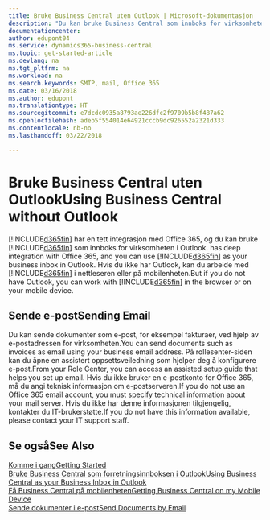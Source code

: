 ```yaml
---
title: Bruke Business Central uten Outlook | Microsoft-dokumentasjon
description: "Du kan bruke Business Central som innboks for virksomheten i Outlook fordi den er integrert med Office 365, men du kan også arbeide uten Outlook i en nettleser eller på den mobile enheten."
documentationcenter: 
author: edupont04
ms.service: dynamics365-business-central
ms.topic: get-started-article
ms.devlang: na
ms.tgt_pltfrm: na
ms.workload: na
ms.search.keywords: SMTP, mail, Office 365
ms.date: 03/16/2018
ms.author: edupont
ms.translationtype: HT
ms.sourcegitcommit: e7dcdc0935a8793ae226dfc2f9709b5b8f487a62
ms.openlocfilehash: adeb5f554014e64921cccb9dc926552a2321d333
ms.contentlocale: nb-no
ms.lasthandoff: 03/22/2018

---
```

# <a name="using-business-central-without-outlook"></a><span data-ttu-id="5aaa5-103">Bruke Business Central uten Outlook</span><span class="sxs-lookup"><span data-stu-id="5aaa5-103">Using Business Central without Outlook</span></span>
[!INCLUDE[d365fin](includes/d365fin_md.md)]<span data-ttu-id="5aaa5-104"> har en tett integrasjon med Office 365, og du kan bruke [!INCLUDE[d365fin](includes/d365fin_md.md)] som innboks for virksomheten i Outlook.</span><span class="sxs-lookup"><span data-stu-id="5aaa5-104"> has deep integration with Office 365, and you can use [!INCLUDE[d365fin](includes/d365fin_md.md)] as your business inbox in Outlook.</span></span> <span data-ttu-id="5aaa5-105">Hvis du ikke har Outlook, kan du arbeide med [!INCLUDE[d365fin](includes/d365fin_md.md)] i nettleseren eller på mobilenheten.</span><span class="sxs-lookup"><span data-stu-id="5aaa5-105">But if you do not have Outlook, you can work with [!INCLUDE[d365fin](includes/d365fin_md.md)] in the browser or on your mobile device.</span></span>  

## <a name="sending-email"></a><span data-ttu-id="5aaa5-106">Sende e-post</span><span class="sxs-lookup"><span data-stu-id="5aaa5-106">Sending Email</span></span>
<span data-ttu-id="5aaa5-107">Du kan sende dokumenter som e-post, for eksempel fakturaer, ved hjelp av e-postadressen for virksomheten.</span><span class="sxs-lookup"><span data-stu-id="5aaa5-107">You can send documents such as invoices as email using your business email address.</span></span> <span data-ttu-id="5aaa5-108">På rollesenter-siden kan du åpne en assistert oppsettsveiledning som hjelper deg å konfigurere e-post.</span><span class="sxs-lookup"><span data-stu-id="5aaa5-108">From your Role Center, you can access an assisted setup guide that helps you set up email.</span></span> <span data-ttu-id="5aaa5-109">Hvis du ikke bruker en e-postkonto for Office 365, må du angi teknisk informasjon om e-postserveren.</span><span class="sxs-lookup"><span data-stu-id="5aaa5-109">If you do not use an Office 365 email account, you must specify technical information about your mail server.</span></span> <span data-ttu-id="5aaa5-110">Hvis du ikke har denne informasjonen tilgjengelig, kontakter du IT-brukerstøtte.</span><span class="sxs-lookup"><span data-stu-id="5aaa5-110">If you do not have this information available, please contact your IT support staff.</span></span>  


## <a name="see-also"></a><span data-ttu-id="5aaa5-111">Se også</span><span class="sxs-lookup"><span data-stu-id="5aaa5-111">See Also</span></span>
[<span data-ttu-id="5aaa5-112">Komme i gang</span><span class="sxs-lookup"><span data-stu-id="5aaa5-112">Getting Started</span></span>](product-get-started.md)  
[<span data-ttu-id="5aaa5-113">Bruke Business Central som forretningsinnboksen i Outlook</span><span class="sxs-lookup"><span data-stu-id="5aaa5-113">Using Business Central as your Business Inbox in Outlook</span></span>](admin-outlook.md)  
[<span data-ttu-id="5aaa5-114">Få Business Central på mobilenheten</span><span class="sxs-lookup"><span data-stu-id="5aaa5-114">Getting Business Central on my Mobile Device</span></span>](install-mobile-app.md)  
[<span data-ttu-id="5aaa5-115">Sende dokumenter i e-post</span><span class="sxs-lookup"><span data-stu-id="5aaa5-115">Send Documents by Email</span></span>](ui-how-send-documents-email.md)


